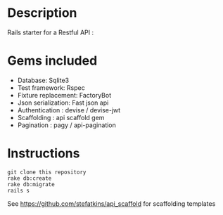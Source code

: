 # Description

Rails starter for a Restful API :

# Gems included
- Database: Sqlite3
- Test framework: Rspec
- Fixture replacement: FactoryBot
- Json serialization: Fast json api
- Authentication : devise / devise-jwt
- Scaffolding : api scaffold gem
- Pagination : pagy / api-pagination

# Instructions

```
git clone this repository
rake db:create
rake db:migrate
rails s
```

See https://github.com/stefatkins/api_scaffold for scaffolding templates
